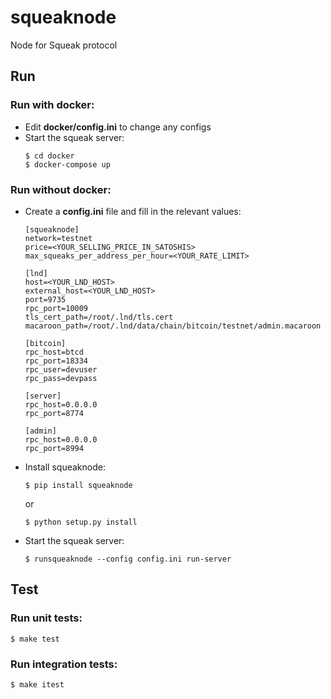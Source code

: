 # squeaknode

Node for Squeak protocol

## Run

### Run with docker:

- Edit **docker/config.ini** to change any configs
- Start the squeak server:
	```
	$ cd docker
	$ docker-compose up
	```

### Run without docker:

- Create a **config.ini** file and fill in the relevant values:
	```
	[squeaknode]
	network=testnet
	price=<YOUR_SELLING_PRICE_IN_SATOSHIS>
	max_squeaks_per_address_per_hour=<YOUR_RATE_LIMIT>

	[lnd]
	host=<YOUR_LND_HOST>
	external_host=<YOUR_LND_HOST>
	port=9735
	rpc_port=10009
	tls_cert_path=/root/.lnd/tls.cert
	macaroon_path=/root/.lnd/data/chain/bitcoin/testnet/admin.macaroon

	[bitcoin]
	rpc_host=btcd
	rpc_port=18334
	rpc_user=devuser
	rpc_pass=devpass

	[server]
	rpc_host=0.0.0.0
	rpc_port=8774

	[admin]
	rpc_host=0.0.0.0
	rpc_port=8994
	```
- Install squeaknode:
	```
	$ pip install squeaknode
	```
	or
	```
	$ python setup.py install
	```

- Start the squeak server:
 	```
	$ runsqueaknode --config config.ini run-server
	```

## Test

### Run unit tests:

```
$ make test
```

### Run integration tests:

```
$ make itest
```
